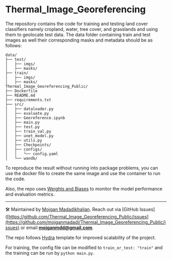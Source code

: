 # Thermal_Image_Georeferencing

The repository contains the code for training and testing land cover classifiers namely cropland, water, tree cover, and grasslands and using them to geolocate test data.
The data folder containing train and test images as well their corresponding masks and metadata should be as follows:

```
data/  
├── test/  
│   ├── imgs/  
│   ├── masks/  
├── train/  
│   ├── imgs/  
│   ├── masks/  
Thermal_Image_Georeferencing_Public/  
├── Dockerfile  
├── README.md  
├── requirements.txt  
├── src/  
│   ├── dataloader.py  
│   ├── evaluate.py  
│   ├── Georeference.ipynb  
│   ├── main.py  
│   ├── test.py  
│   ├── train_val.py  
│   ├── unet_model.py  
│   ├── utils.py  
│   ├── Checkpoints/  
│   ├── configs/  
│   │   └── config.yaml  
│   └── wandb/
```

                
To reproduce the result without running into package problems, you can use the docker file to create the same image and use the container to run the code. 

Also, the repo uses [Weights and Biases](https://wandb.ai/site/) to monitor the model performance and evaluation metrics.

---
🛠 Maintained by [Mojgan Madadikhaljan](https://github.com/mojganmadadi). Reach out via [GitHub Issues]([https://github.com/Thermal_Image_Georeferencing_Public/issues](https://github.com/mojganmadadi/Thermal_Image_Georeferencing_Public/issues) or email **mojganmdd@gmail.com**.  

The repo follows [Hydra](https://hydra.cc/docs/intro/) template for improved scalability of the project.

For training, the config file can be modified to `train_or_test: "train"` and the training can be run by `python main.py`.
